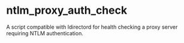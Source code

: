 # ntlm_proxy_auth_check
A script compatible with ldirectord for health checking a proxy server requiring NTLM authentication.
